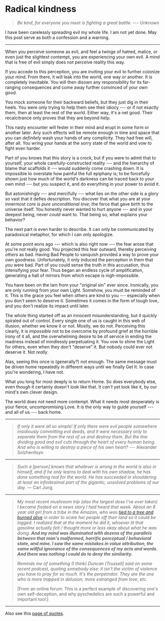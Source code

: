 
# Radical kindness

> _Be kind, for everyone you meet is fighting a great battle._ --- Unknown

I have been carelessly spreading evil my whole life. I am not yet done. May this post serve as both a confession and a warning.

---

When you perceive someone as evil, and feel a twinge of hatred, malice, or even just the slightest contempt, you are experiencing your own evil. A mind that is free of evil simply does not perceive reality this way.

If you accede to this perception, you are inviting your evil to further colonize your mind. From there, it will leak into the world, one way or another. It is completely inevitable. You will then disown any responsibility for its far-ranging consequences and come away further convinced of your own good.

You mock someone for their backward beliefs, but they just dig in their heels. You were only trying to help them see their idiocy --- or if not exactly them, then at least the rest of the world. Either way, it's a net good. Their recalcitrance only proves that they are beyond help.

This nasty encounter will fester in their mind and erupt in some form or another later. Any such effects will be remote enough in time and space that you can _definitely_ wash your hands of any complicity. They had free will, after all. You wring your hands at the sorry state of the world and vow to fight even harder.

Part of you knows that this story is a crock, but if you were to admit that to yourself, your whole carefully-constructed reality --- and the hierarchy of blame that scaffolds it --- would suddenly come crashing down. It is impossible to overstate how painful the full epiphany is; to be forcefully shown just how much of the world's darkness can be traced back to your own mind --- but you suspect it, and do everything in your power to avoid it.

But astonishingly --- and mercifully --- what lies on the other side is a glory so vast that it defies description. You discover that what you are at your innermost core is _pure unconditional love_; the force that gave birth to the universe itself. You honestly never wanted to hurt anyone --- and in your deepest being, never _could_ want to. That being so, what explains your behavior?

The next part is even harder to describe. It can only be communicated by paradoxical metaphor, for which I can only apologize.

At some point eons ago --- which is also right now --- the fear arose that you're _not_ really good. You projected this fear outward, thereby perceiving _others_ as bad. Having Bad People to vanquish provided a way to prove your own goodness. Unfortunately, it only induced the perception in them that _you_ were bad. Part of you could sense the truth in this accusation, thus intensifying your fear. Thus began an endless cycle of amplification, generating a hall of mirrors from which escape is nigh-impossible.

You have been on the lam from your "original sin" ever since. Ironically, you are only running from your own Light. Somehow, you must be reminded of it. This is the grace you feel when others are kind to you --- especially when you don't seem to deserve it. Sometimes it comes in the form of tough love, and you don't realize its impact until later.

The whole thing started off as an innocent misunderstanding, but it quickly spiraled out of control. Every single one of us is caught in this web of illusion, whether we know it or not. Mostly, we do not. Perceiving this clearly, it is _impossible_ not to be overcome by profound grief at the horrible irony of it all, and the overwhelming desire to be of service in ending the madness instead of mindlessly perpetuating it. You vow to shine the Light for others, even when they don't "deserve" it. But nobody could ever not deserve it. Not _really_.

Alas, seeing this once is (generally?) not enough. The same message must be driven home repeatedly in different ways until we finally Get It. In case you're wondering, I have not.

What you long for most deeply is to return Home. So does everybody else, even though it certainly doesn't look like that. It _can't_ yet look like it, by our mind's own clever design.

The world does not need more contempt. What it needs most desperately is your fierce, uncompromising Love. It is the only way to guide yourself --- and all of us --- back home.

---

> _If only it were all so simple! If only there were evil people somewhere insidiously committing evil deeds, and it were necessary only to separate them from the rest of us and destroy them. But the line dividing good and evil cuts through the heart of every human being. And who is willing to destroy a piece of his own heart?_ --- Alexander Solzhenitsyn

---

> _Such a [person] knows that whatever is wrong in the world is also in himself, and if he only learns to deal with his own shadow, he has done something real for the world. He has succeeded in shouldering at least an infinitesimal part of the gigantic, unsolved problems of our day._ — Carl Jung

---

> *My most recent mushroom trip (also the largest dose I've ever taken) I became fixated on a news story I had heard that week. About an 8 year old girl from a tribe in the Amazon, who was [tied to a tree and burned alive](https://www.survivalinternational.org/news/8033) in order to scare her people off their land so it could be logged. I realized that at the moment he did it, whoever lit that gasoline actually felt / thought more or less okay about what he was doing. **And my mind was illuminated with dozens of the parallels between that man's malformed, horrific perceptual / behavioral state, and mine. I saw the same mistakes in value attribution, the same willful ignorance of the consequences of my acts and words. And there was nothing I could do to deny the similarity.***
>
> *Reminds me of something (I think) Duncan [Trussell] said on some recent podcast, quoting somebody else: it isn't the victim of violence you have to pray for so much. It's the perpetrator. They are the one who is more trapped in delusion, more estranged from love, etc.*
>
> [From an online forum. This is a perfect example of discovering one's own self-deception, and why pyschedelics are such a powerful and important tool.]

---

Also see this [page of quotes](https://hackmd.io/@monktastic/radical-kindness-quotes).
